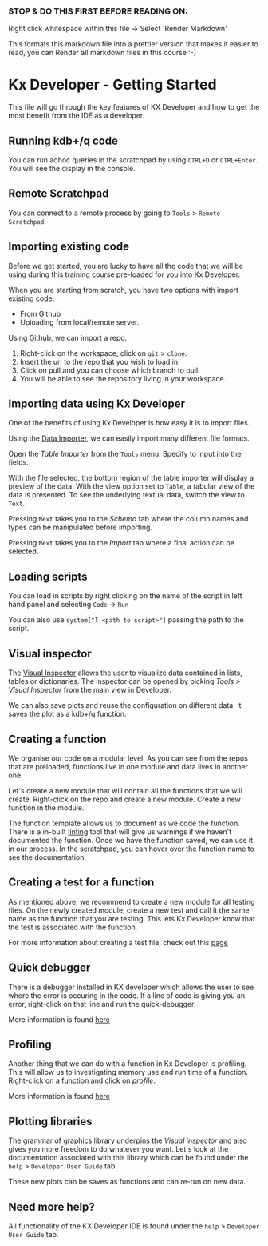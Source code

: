 
### STOP & DO THIS FIRST BEFORE READING ON:
Right click whitespace within this file  -> Select 'Render Markdown' 

This formats this markdown file into a prettier version that makes it easier to read, you can Render all markdown files in this course :-)

Kx Developer - Getting Started
=========
This file will go through the key features of KX Developer and how to get the most benefit 
from the IDE as a developer.

## Running kdb+/q code
You can run adhoc queries in the scratchpad by using `CTRL+D` or `CTRL+Enter`. You
will see the display in the console. 

## Remote Scratchpad
You can connect to a remote process by going to `Tools` > `Remote Scratchpad`.

## Importing existing code
Before we get started, you are lucky to have all the code that we will be using during 
this training course pre-loaded for you into Kx Developer. 

When you are starting from scratch, you have two options with import existing code:
* From Github
* Uploading from local/remote server. 

Using Github, we can import a repo. 
1. Right-click on the workspace, click on `git` > `clone`. 
2. Insert the url to the repo that you wish to load in. 
3. Click on pull and you can choose which branch to pull.
4. You will be able to see the repository living in your workspace.

## Importing data using Kx Developer
One of the benefits of using Kx Developer is how easy it is to import files.

Using the [Data Importer](https://code.kx.com/developer/importer/), we can easily import many different file formats.

Open the *Table Importer* from the `Tools` menu. Specify to input into the fields.

With the file selected, the bottom region of the table importer will display a 
preview of the data. With the view option set to `Table`, a tabular view of the
data is presented. To see the underlying textual data, switch the view to `Text`.        

Pressing `Next` takes you to the *Schema* tab where the column names and types
can be manipulated before importing. 

Pressing `Next` takes you to the *Import* tab where a final action can be selected. 

## Loading scripts

You can load in scripts by right clicking on the name of the script in left hand panel and selecting `Code` -> `Run`

You can also use `system["l <path to script>"]` passing the path to the script.

  
## Visual inspector 
The [Visual Inspector](https://code.kx.com/developer/inspector/) allows the user to visualize data contained in lists, tables or dictionaries. 
The inspector can be opened by picking *Tools > Visual Inspector* from the main view in Developer.

We can also save plots and reuse the configuration on different data. It saves 
the plot as a kdb+/q function. 

## Creating a function
We organise our code on a modular level. As you can see from the repos that are preloaded, functions live in one module and 
data lives in another one.    

Let's create a new module that will contain all the functions that we will create. 
Right-click on the repo and create a new module. Create a new 
function in the module. 

The function template allows us to document as we code the function. There is a in-built [linting](https://code.kx.com/developer/linting/) tool that will 
give us warnings if we haven't documented the function. Once we have the function 
saved, we can use it in our process. In the scratchpad, you can hover over the function name to see the documentation. 

## Creating a test for a function 
As mentioned above, we recommend to create a new module for all testing files.  On the newly created module, create a new test and call it the same name as the function that you are testing.
This lets Kx Developer know that the test is associated with the function.

For more information about creating a test file, check out this [page](https://code.kx.com/developer/testing/)

## Quick debugger
There is a debugger installed in KX developer which allows the user to see where the error is occuring in the code. 
If a line of code is giving you an error, right-click on that line and run the quick-debugger. 

More information is found [here](https://code.kx.com/developer/quick-debugger/)

## Profiling
Another thing that we can do with a function in Kx Developer is profiling. This will
allow us to investigating memory use and run time of a function. 
Right-click on a function and click on *profile*. 

More information is found [here](https://code.kx.com/developer/profiler/)

## Plotting libraries 
The grammar of graphics library underpins the 
*Visual inspector* and also gives you more freedom to do whatever you want. Let's look
at the documentation associated with this library which can be found under 
the `help` > `Developer User Guide` tab.

These new plots can be saves as functions and can re-run on new data.

## Need more help?

All functionality of the KX Developer IDE is found under the `help` > `Developer User Guide` tab.
